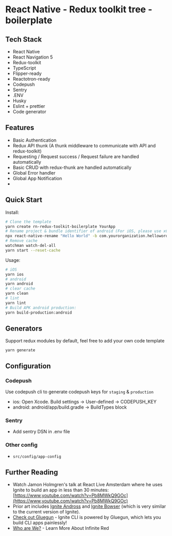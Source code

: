 # React Native - Redux toolkit tree - boilerplate

## Tech Stack

- React Native
- React Navigation 5
- Redux-toolkit
- TypeScript
- Flipper-ready
- Reactotron-ready
- Codepush
- Sentry
- .ENV
- Husky
- Eslint + prettier
- Code generator

## Features

- Basic Authentication
- Redux API thunk (A thunk middleware to communicate with API and redux-toolkit)
- Requesting / Request success / Request failure are handled automatically
- Basic CRUD with redux-thunk are handled automatically  
- Global Error handler
- Global App Notification
- 

## Quick Start

Install:

```bash
# Clone the template
yarn create rn-redux-toolkit-boilerplate YourApp
# Rename project & bundle identifier of android (For iOS, please use xCode)
npx react-native-rename "Hello World" -b com.yourorganization.helloword
# Remove cache
watchman watch-del-all
yarn start --reset-cache

```

Usage:
```bash
# iOS
yarn ios
# android
yarn android
# clear cache
yarn clean
# lint
yarn lint
# Build APK android production:
yarn build-production:android
```

## Generators
Support redux modules by default, feel free to add your own code template

```
yarn generate
```

## Configuration

### Codepush
Use codepush cli to generate codepush keys for `staging` & `production` 
- ios: Open Xcode. Build settings -> User-defined -> CODEPUSH_KEY
- android: android/app/build.gradle -> BuildTypes block

### Sentry
- Add sentry DSN in .env file

### Other config
- `src/config/app-config`

## Further Reading

- Watch Jamon Holmgren's talk at React Live Amsterdam where he uses Ignite to build an app in less than 30 minutes: [https://www.youtube.com/watch?v=Pb8MWkQ9GOc](https://www.youtube.com/watch?v=Pb8MWkQ9GOc)
- Prior art includes [Ignite Andross](https://github.com/infinitered/ignite-andross) and [Ignite Bowser](https://github.com/infinitered/ignite-bowser) (which is very similar to the current version of Ignite).
- [Check out Gluegun](https://github.com/infinitered/gluegun) - Ignite CLI is powered by Gluegun, which lets you build CLI apps painlessly!
- [Who are We?](https://infinite.red) - Learn More About Infinite Red
